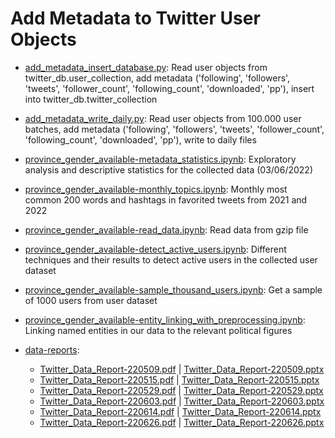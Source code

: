 # Add Metadata to Twitter User Objects

- [add_metadata_insert_database.py](https://github.com/politusanalytics/add-metadata-insert-database/blob/main/add_metadata_insert_database.py): Read user objects from twitter_db.user_collection, add metadata ('following', 'followers', 'tweets', 'follower_count', 'following_count', 'downloaded', 'pp'), insert into twitter_db.twitter_collection

- [add_metadata_write_daily.py](https://github.com/politusanalytics/add-metadata-insert-database/blob/main/add_metadata_write_daily.py): Read user objects from 100.000 user batches, add metadata ('following', 'followers', 'tweets', 'follower_count', 'following_count', 'downloaded', 'pp'), write to daily files

- [province_gender_available-metadata_statistics.ipynb](https://github.com/politusanalytics/add-metadata-to-twitter-user-objects/blob/main/province_gender_available-metadata_statistics.ipynb): Exploratory analysis and descriptive statistics for the collected data (03/06/2022)

- [province_gender_available-monthly_topics.ipynb](https://github.com/politusanalytics/add-metadata-to-twitter-user-objects/blob/main/province_gender_available-monthly_topics.ipynb): Monthly most common 200 words and hashtags in favorited tweets from 2021 and 2022

- [province_gender_available-read_data.ipynb](https://github.com/politusanalytics/add-metadata-to-twitter-user-objects/blob/main/province_gender_available-read_data.ipynb): Read data from gzip file

- [province_gender_available-detect_active_users.ipynb](https://github.com/politusanalytics/add-metadata-to-twitter-user-objects/blob/main/province_gender_available-detect_active_users.ipynb): Different techniques and their results to detect active users in the collected user dataset

- [province_gender_available-sample_thousand_users.ipynb](https://github.com/politusanalytics/add-metadata-to-twitter-user-objects/blob/main/province_gender_available-sample_thousand_users.ipynb): Get a sample of 1000 users from user dataset

- [province_gender_available-entity_linking_with_preprocessing.ipynb](https://github.com/politusanalytics/add-metadata-to-twitter-user-objects/blob/main/province_gender_available-entity_linking_with_preprocessing.ipynb): Linking named entities in our data to the relevant political figures

- [data-reports](https://github.com/politusanalytics/add-metadata-to-twitter-user-objects/tree/main/data-reports):
  - [Twitter_Data_Report-220509.pdf](https://github.com/politusanalytics/add-metadata-to-twitter-user-objects/blob/main/data-reports/Twitter_Data_Report-220509.pdf) | [Twitter_Data_Report-220509.pptx](https://github.com/politusanalytics/add-metadata-to-twitter-user-objects/blob/main/data-reports/Twitter_Data_Report-220509.pptx)
  - [Twitter_Data_Report-220515.pdf](https://github.com/politusanalytics/add-metadata-to-twitter-user-objects/blob/main/data-reports/Twitter_Data_Report-220515.pdf) | [Twitter_Data_Report-220515.pptx](https://github.com/politusanalytics/add-metadata-to-twitter-user-objects/blob/main/data-reports/Twitter_Data_Report-220515.pptx)
  - [Twitter_Data_Report-220529.pdf](https://github.com/politusanalytics/add-metadata-to-twitter-user-objects/blob/main/data-reports/Twitter_Data_Report-220529.pdf) | [Twitter_Data_Report-220529.pptx](https://github.com/politusanalytics/add-metadata-to-twitter-user-objects/blob/main/data-reports/Twitter_Data_Report-220529.pptx)
  - [Twitter_Data_Report-220603.pdf](https://github.com/politusanalytics/add-metadata-to-twitter-user-objects/blob/main/data-reports/Twitter_Data_Report-220603.pdf) | [Twitter_Data_Report-220603.pptx](https://github.com/politusanalytics/add-metadata-to-twitter-user-objects/blob/main/data-reports/Twitter_Data_Report-220603.pptx)
  - [Twitter_Data_Report-220614.pdf](https://github.com/politusanalytics/add-metadata-to-twitter-user-objects/blob/main/data-reports/Twitter_Data_Report-220614.pdf) | [Twitter_Data_Report-220614.pptx](https://github.com/politusanalytics/add-metadata-to-twitter-user-objects/blob/main/data-reports/Twitter_Data_Report-220614.pptx)
  - [Twitter_Data_Report-220626.pdf](https://github.com/politusanalytics/add-metadata-to-twitter-user-objects/blob/main/data-reports/Twitter_Data_Report-220626.pdf) | [Twitter_Data_Report-220626.pptx](https://github.com/politusanalytics/add-metadata-to-twitter-user-objects/blob/main/data-reports/Twitter_Data_Report-220626.pptx)
